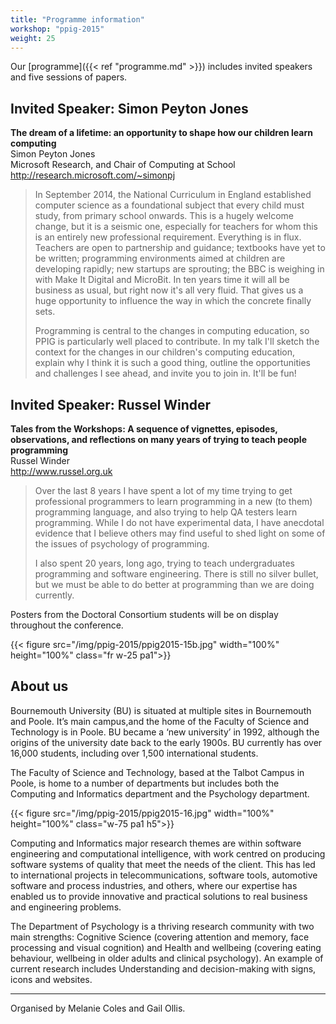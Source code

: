 ```yaml
---
title: "Programme information"
workshop: "ppig-2015"
weight: 25
---
```


Our [programme]({{< ref "programme.md" >}}) includes invited speakers and five sessions of papers.

## Invited Speaker: Simon Peyton Jones

__The dream of a lifetime: an opportunity to shape how our children learn computing__ \
Simon Peyton Jones \
Microsoft Research, and Chair of Computing at School \
http://research.microsoft.com/~simonpj


> In September 2014, the National Curriculum in England established computer science as a foundational subject that every child must study, from primary school onwards.  This is a hugely welcome change, but it is a seismic one, especially for teachers for whom this is an entirely new professional requirement.
> Everything is in flux.  Teachers are open to partnership and guidance; textbooks have yet to be written; programming environments aimed at children are developing rapidly; new startups are sprouting; the BBC is weighing in with Make It Digital and MicroBit.  In ten years time it will all be business as usual, but right now it's all very fluid.  That gives us a huge opportunity to influence the way in which the concrete finally sets.
>
> Programming is central to the changes in computing education, so PPIG is particularly well placed to contribute.  In my talk I'll sketch the context for the changes in our children's computing education, explain why I think it is such a good thing, outline the opportunities and challenges I see ahead, and invite you to join in.  It'll be fun!

## Invited Speaker: Russel Winder

__Tales from the Workshops: A sequence of vignettes, episodes, observations, and reflections on many years of trying to teach people programming__ \
Russel Winder \
http://www.russel.org.uk


> Over the last 8 years I have spent a lot of my time trying to get professional programmers to learn programming in a new (to them) programming language, and also trying to help QA testers learn programming. While I do not have experimental data, I have anecdotal evidence that I believe others may find useful to shed light on some of the issues of psychology of programming.
>
> I also spent 20 years, long ago, trying to teach undergraduates programming and software engineering.  There is still no silver bullet, but we must be able to do better at programming than we are doing currently.

Posters from the Doctoral Consortium students will be on display throughout the conference.

{{< figure src="/img/ppig-2015/ppig2015-15b.jpg" width="100%" height="100%" class="fr w-25 pa1">}}

## About us

Bournemouth University (BU) is situated at multiple sites in Bournemouth and Poole. It’s main campus,and the home of the Faculty of Science and Technology is in Poole. BU became a ‘new university’ in 1992, although the origins of the university date back to the early 1900s. BU currently has over 16,000 students, including over 1,500 international students.

The Faculty of Science and Technology, based at the Talbot Campus in Poole, is home to a number of departments but includes both the Computing and Informatics department and the Psychology department.

{{< figure src="/img/ppig-2015/ppig2015-16.jpg" width="100%" height="100%" class="w-75 pa1 h5">}}

Computing and Informatics major research themes are within software engineering and computational intelligence, with work centred on producing software systems of quality that meet the needs of the client. This has led to international projects in telecommunications, software tools, automotive software and process industries, and others, where our expertise has enabled us to provide innovative and practical solutions to real business and engineering problems.

The Department of Psychology is a thriving research community with two main strengths: Cognitive Science (covering attention and memory, face processing and visual cognition) and Health and wellbeing (covering eating behaviour, wellbeing in older adults and clinical psychology). An example of current research includes Understanding and decision-making with signs, icons and websites.

---

Organised by Melanie Coles and Gail Ollis.
